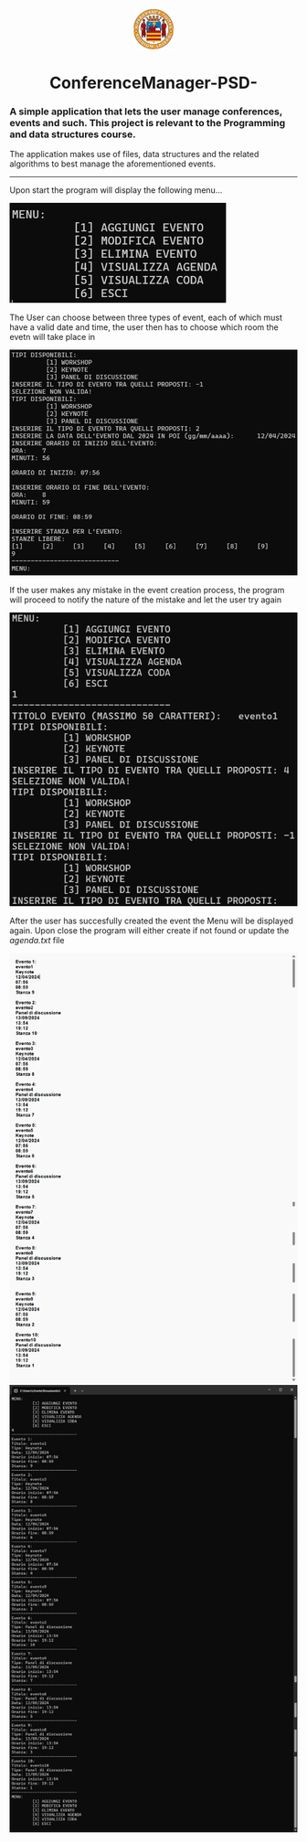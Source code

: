 <p align = "center"> <img src = "images/unisa.png" height = 70 wifth = 70></p>
<h1 align = "center">ConferenceManager-PSD-</h1>
<p align = "center"><h3>A simple application that lets the user manage conferences, events and such. This project is relevant to the Programming and data structures course.</h3></p>
<p>The application makes use of files, data structures and the related algorithms to best manage the aforementioned events. </p>

---

<p>Upon start the program will display the following menu...</p>
<img src = "images/menu.png">
<p>The User can choose between three types of event, each of which must have a valid date and time, the user then has to choose which room the evetn will take place in</p>
<img src = "images/eventCreation.png">
<p>If the user makes any mistake in the event creation process, the program will proceed to notify the nature of the mistake and let the user try again</p>
<img src = "images/errorEvidence.png">
<p>After the user has succesfully created the event the Menu will be displayed again. Upon close the program will either create if not found or update the <i>agenda.txt</i> file </p>
<img src = "images/fullAgenda.png">
<img src = "images/fullAgendaOutput.png">
